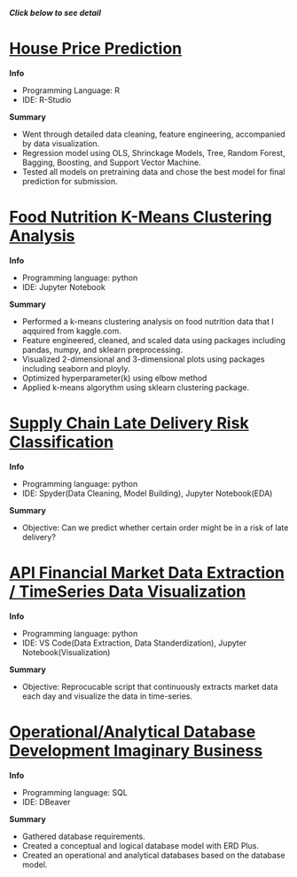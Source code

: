 ***Click below to see detail***  
# [House Price Prediction](https://github.com/takucnoel-endo/HouseSalePrice_Prediction)
**Info**
* Programming Language: R
* IDE: R-Studio

**Summary**
* Went through detailed data cleaning, feature engineering, accompanied by data visualization.
* Regression model using OLS, Shrinckage Models, Tree, Random Forest, Bagging, Boosting, and Support Vector Machine.
* Tested all models on pretraining data and chose the best model for final prediction for submission.

# [Food Nutrition K-Means Clustering Analysis](https://github.com/takucnoel-endo/Food_Futrition_K-means)   
**Info**
* Programming language: python
* IDE: Jupyter Notebook 

**Summary**
* Performed a k-means clustering analysis on food nutrition data that I aqquired from kaggle.com.  
* Feature engineered, cleaned, and scaled data using packages including pandas, numpy, and sklearn preprocessing. 
* Visualized 2-dimensional and 3-dimensional plots using packages including seaborn and ployly. 
* Optimized hyperparameter(k) using elbow method
* Applied k-means algorythm using sklearn clustering package. 

# [Supply Chain Late Delivery Risk Classification](https://github.com/takucnoel-endo/SupplyChain-RandomForest)   
**Info**
* Programming language: python
* IDE: Spyder(Data Cleaning, Model Building), Jupyter Notebook(EDA) 

**Summary**
* Objective: Can we predict whether certain order might be in a risk of late delivery? 

# [API Financial Market Data Extraction / TimeSeries Data Visualization](https://github.com/takucnoel-endo/Financial-DataExtraction-Visualization)   
**Info**
* Programming language: python
* IDE: VS Code(Data Extraction, Data Standerdization), Jupyter Notebook(Visualization) 

**Summary**
* Objective: Reprocucable script that continuously extracts market data each day and visualize the data in time-series. 

# [Operational/Analytical Database Development Imaginary Business](https://github.com/takucnoel-endo/Taku-s_HornShop_DataDases)   
**Info**
* Programming language: SQL
* IDE: DBeaver 

**Summary**
* Gathered database requirements.
* Created a conceptual and logical database model with ERD Plus.
* Created an operational and analytical databases based on the database model. 
